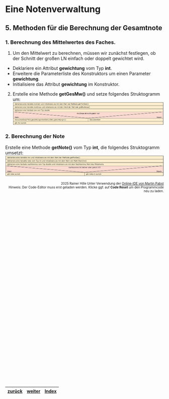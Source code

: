   <meta charset="utf-8" />
  <title>Informatik</title>
  <link rel="stylesheet" href="https://Hi2272.github.io/StyleMD.css">
 
 # Eine Notenverwaltung
## 5. Methoden für die Berechnung der Gesamtnote

### 1. Berechnung des Mittelwertes des Faches.
1. Um den Mittelwert zu berechnen, müssen wir zunächst festlegen, ob der Schnitt der großen LN einfach oder doppelt gewichtet wird.  

-  Deklariere ein Attribut **gewichtung** vom Typ **int**.
-  Erweitere die Parameterliste des Konstruktors um einen Parameter **gewichtung**.
-  Initialisiere das Attribut **gewichtung** im Konstruktor.
2. Erstelle eine Methode **getGesMw()** und setze folgendes Struktogramm um:  
  ![alt text](StruktogrammGesMW.png)  
### 2. Berechnung der Note
Erstelle eine Methode **getNote()** vom Typ **int**, die folgendes Struktogramm umsetzt:  
     ![alt text](StruktogrammNote.png)  

<div id="quelle" style="font-size: x-small; text-align: right;">
    2025 Rainer Hille  Unter Verwendung der  <a href='https://www.online-ide.de/'>Online-IDE von Martin Pabst</a><br>Hinweis: Der Code-Editor muss erst geladen werden. Klicke ggf. auf <b>Code Reset</b> um den Programmcode neu zu laden.

  </div>
  
  <section>
    <iframe
    srcdoc="<script>window.jo_doc = window.frameElement.textContent;</script><script src='https://Hi2272.github.io/include/js/includeide/includeIDE.js'></script>"
    width="100%" height="600" frameborder="0">
    {'id': 'Java', 'speed': 2000, 
    'withBottomPanel': true ,'withPCode': false ,'withConsole': true ,
    'withFileList': true ,'withErrorList': true}
    <script id="javaCode" type="plain/text" title="Fach.java" src="Fach.java"></script>
    <script id="javaCode" type="plain/text" title="Schueler.java" src="Schueler.java"></script>
  </script>
   </iframe>
</section>


| [zurück](../OIDE_Noten02MW/index.html) | [weiter](../OIDE_Noten04NeueNoten/index.html) | [Index](../index.html) |
| --- | ---- | ---- |